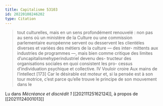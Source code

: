 ```yaml
---
title: Capitalisme 53103
id: 20220108246202
type: Citation
---
```


> tout culturelles, mais en un sens profondément renouvelé : non pas au sens où un ministère de la Culture ou une commission parlementaire européenne servent ou desservent les clientèles diverses et variées des métiers de la culture — des inter- mittents aux industries de programmes —, mais bien comme critique des limites d’uncapitalismehyperindustriel devenu des- tructeur des organisations sociales en quoi consistent les pro- cessus d’individuation psychique et collective. IV Vouloir croire Aux mains de l’intellect [173] Car le désirable est moteur et, si la pensée est à son tour motrice, c’est parce qu’elle trouve le principe de son mouvement dans le

Lu dans *Mécréance et discrédit 1* [[20211125162124]], à propos de [[20211124001013]]